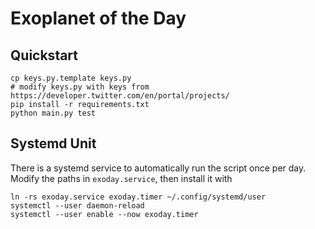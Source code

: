 # Exoplanet of the Day

## Quickstart
 
    cp keys.py.template keys.py
    # modify keys.py with keys from https://developer.twitter.com/en/portal/projects/
    pip install -r requirements.txt
    python main.py test
    
## Systemd Unit

There is a systemd service to automatically run the script once per day.  Modify the paths in `exoday.service`, then install it with

    ln -rs exoday.service exoday.timer ~/.config/systemd/user
    systemctl --user daemon-reload
    systemctl --user enable --now exoday.timer
